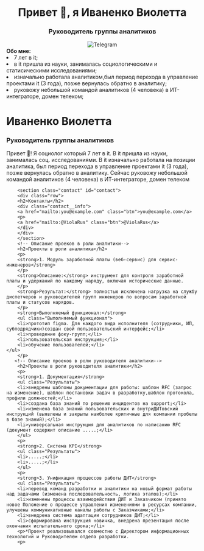 <div id="header" align="center">
<h1>Привет 👋, я Иваненко Виолетта</h1>
<h3>Руководитель группы аналитиков</h3>
</div>
<div id="socials" align="center">
<a @ViolaRus="telegram-url">
<img src="https://img.shields.io/badge/Telegram-blue?style-for-the- badge&logo-telegram&logoColor=white" alt="Telegram"/>
</a>
</div>
<strong>Обо мне:</strong>
        <li>7 лет в it;</li>
        <li>в it пришла из науки, занималась социологическими и статисическими исследованиями;</li>
        <li>изначально работала аналитиком,был период перехода в управление проектами it (3 года), позже вернулась обратно в аналитику;</li>
        <li>руковожу небольшой командой аналитиков (4 человека) в ИТ-интеграторе, домен телеком;</li>
    </ul>
        </p>







<div class="header__text-box row">
    <div class="header__text">
        <h1 class="heading-primary">
        <!-- ФИО-->
        <span>Иваненко Виолетта</span>
        <!-- должность--> 
        <h3>Руководитель группы аналитиков</h3>
        <p>
        Привет 👋! Я социолог который 7 лет в it. В it пришла из науки, занималась соц. исследованиями. В it изначально работала на позиции аналитика, был период перехода в управление проектами it (3 года), позже вернулась обратно в аналитику. Сейчас руковожу небольшой командой аналитиков (4 человека) в ИТ-интеграторе, домен телеком     
        
        <section class="contact" id="contact">
        <div class="row">
        <h2>Контакты</h2>
        <div class="contact__info">
        <a href="mailto:you@example.com" class="btn">you@example.com</a>
        <p>
        <a href="mailto:@ViolaRus" class="btn">@ViolaRus</a>    
        </div>
        </div>
        </section>
        <!-- Описание проеков в роли аналитики--> 
        <h2>Проекты в роли аналитика</h2>
        <p>
        <strong>1. Модуль заработной платы (веб-сервис) для сервис-инженеров</strong>
        </p>
        <strong>Описание:</strong> инструмент для контроля заработной платы и удержаний по каждому наряду, включая исторические данные. 
        </p>
        <strong>Результат:</strong> полностью исключена нагрузка на службу диспетчеров и руководителей групп инженеров по вопросам заработной платы и статусов нарядов.
        </p>
        <strong>Выполняемый функционал:</strong>
        <ul class="Выполняемый функционал">
        <li>прототип figma. Для каждого вида исполнителя (сотрудники, ИП, субподрядчики)создан свой пользовательский интерфейс;</li>
        <li>проведение фоку-групп;</li>
        <li>пользовательская инструкция;</li>
        <li>обучение пользователей;</li>
    </ul>
        </p>
       <!-- Описание проеков в роли руководителя аналитики--> 
        <h2>Проекты в роли руководителя аналитики</h2>
        <p>
        <strong>1. Документация</strong>
        <ul class="Результаты">
        <li>внедрены шаблоны документации для работы: шаблон RFC (запрос на изменение), шаблон постановки задач в разработку,шаблон протокола, профили должностей;</li>
        <li>создана база знаний по решению инцидентов на support;</li>
        <li>изменена база знаний пользовательских и внутриДИТовский инструкций (выявлены и закрыты наиболее критичные для компании пробелы в базе знаний);</li>     
        <li>универсальная инструкция для аналитиков по написанию RFC (документ содержит описание .....;</li>
        </ul>
        <p>
        <strong>2. Cистема KPI</strong>
        <ul class="Результаты">
        <li>.....;</li>
        <li>.....;</li>
        </ul>
        <p>
        <strong>3. Унификация процессов работы ДИТ</strong>
        <ul class="Результаты">    
        <li>перевод команд разработки и аналитики на новый формат работы над задачами (изменена последовательность, логика этапов);</li>
        <li>изменены процессы взаимодействия ДИТ и Заказчиком (принято новое Положение о процессе управления изменениями в ресурсах компании, улучшены коммуникативные каналы работы с Заказчиками;</li>
        <li>внедрена система адаптации сотрудников ДИТ;</li>
        <li>сформирована инструкция новичка, внедрена презентация после окончания испытательного срока;</li>
        <p>*Проект реализовывался совместно с Директором информационных технологий и Руководителем отдела разработки. 
        <p>
            
      
